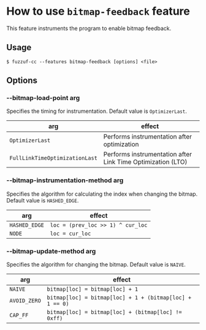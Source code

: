 # How to use `bitmap-feedback` feature

This feature instruments the program to enable bitmap feedback.

## Usage

```
$ fuzzuf-cc --features bitmap-feedback [options] <file>
```

## Options

### --bitmap-load-point arg

Specifies the timing for instrumentation. Default value is `OptimizerLast`.

| arg                            | effect                                                      |
|--------------------------------|-------------------------------------------------------------|
| `OptimizerLast`                | Performs instrumentation after optimization                 |
| `FullLinkTimeOptimizationLast` | Performs instrumentation after Link Time Optimization (LTO) |

### --bitmap-instrumentation-method arg

Specifies the algorithm for calculating the index when changing the bitmap. Default value is `HASHED_EDGE`.

| arg           | effect                            |
|---------------|-----------------------------------|
| `HASHED_EDGE` | `loc = (prev_loc >> 1) ^ cur_loc` |
| `NODE`        | `loc = cur_loc`                   |

### --bitmap-update-method arg

Specifies the algorithm for changing the bitmap. Default value is `NAIVE`.

| arg          | effect                                                   |
|--------------|----------------------------------------------------------|
| `NAIVE`      | `bitmap[loc] = bitmap[loc] + 1`                          |
| `AVOID_ZERO` | `bitmap[loc] = bitmap[loc] + 1 + (bitmap[loc] + 1 == 0)` |
| `CAP_FF`     | `bitmap[loc] = bitmap[loc] + (bitmap[loc] != 0xff)`      |
